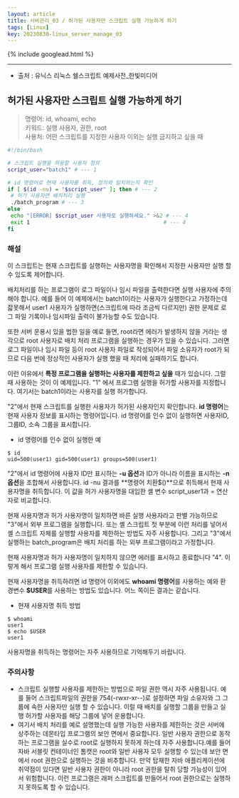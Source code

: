 ```yaml
---
layout: article
title: 서버관리_03 / 허가된 사용자만 스크립트 실행 가능하게 하기
tags: [Linux]
key: 20230830-linux_server_manage_03 
---
```


{% include googlead.html %}

---

- 출처 : 유닉스 리눅스 쉘스크립트 예제사전_한빛미디어

## 허가된 사용자만 스크립트 실행 가능하게 하기


> 명령어: id, whoami, echo  
> 키워드: 실행 사용자, 권한, root  
> 사용처: 어떤 스크립트를 지정한 사용자 이외는 실행 금지하고 싶을 때  

 ```bash
#!/bin/bash

# 스크립트 실행을 허용할 사용자 정의 
script_user="batch1" # --- 1

# id 명령어로 현재 사용자를 취득, 정의와 일치하는지 확인
if [ $(id -nu) = "$script_user" ]; then # --- 2
  # 허가 사용자면 배치처리 실행
  ./batch_program # --- 3
else
  echo "[ERROR] $script_user 사용자로 실행하세요." >&2 # --- 4
  exit 1                                          # --- 4
fi
```

### **해설**

이 스크립트는 현재 스크립트를 실행하는 사용자명을 확인해서 지정한 사용자만 실행 할 수 있도록 제어합니다.

배치처리를 하는 프로그램이 로그 파일이나 임시 파일을 출력한다면 실행 사용자에 주의해야 합니다.
예를 들어 이 예제에서는 batch1이라는 사용자가 실행한다고 가정하는데 잛못해서 user1 사용자가 실행하면(스크립트에 따라 조금씩 다르지만) 권한 문제로 로그 파일 기록이나 임시파일 출력이 불가능할 수도 있습니다.

또한 서버 운용시 있을 법한 일을 예로 들면, root라면 에러가 발생하지 않을 거라는 생각으로 root 사용자로 배치 처리 프로그램을 실행하는 경우가 있을 수 있습니다. 그러면 로그 파일이나 임시 파일 등이 root 사용자 파일로 작성되어서 파일 소유자가 root가 되므로 다음 번에 정상적인 사용자가 실행 했을 때 처리에 실패하기도 합니다.

이런 이유에서 **특정 프로그램을 실행하는 사용자를 제한하고 싶을** 때가 있습니다. 그럴 때 사용하는 것이 이 예제입니다. "1" 에서 프로그램 실행을 허가할 사용자를 지정합니다. 여기서는 batch1이라는 사용자를 실행 허가합니다.

"2"에서 현재 스크립트를 실행한 사용자가 허가된 사용자인지 확인합니다. **id 명령어**는 현재 사용자 정보를 표시하는 명령어입니다. id 명령어를 인수 없이 실행하면 사용자ID, 그룹ID, 소속 그룹을 표시합니다.

- id 명령어를 인수 없이 실행한 예

```
$ id
uid=500(user1) gid=500(user1) groups=500(user1)
```

"2"에서 id 명령어에 사용자 ID만 표시하는 **-u 옵션**과 ID가 아니라 이름을 표시하는 **-n 옵션**을 조합해서 사용합니다. id -nu 결과를 **명령어 치환$()**으로 취득해서 현재 사용자명을 취득합니다. 이 값을 허가 사용자명을 대입한 셸 변수 script_user1과 = 연산자로 비교합니다.

현재 사용자명과 허가 사용자명이 일치하면 바른 실행 사용자라고 판별 가능하므로 "3"에서 외부 프로그램을 실행합니다. 또는 셸 스크립트 첫 부분에 이런 처리를 넣어서 셸 스크립트 자체를 실행할 사용자를 제한하는 방법도 자주 사용합니다.
그리고 "3"에서 실행하는 batch_program은 배치 처리를 하는 외부 프로그램이라고 가정합니다.

현재 사용자명과 허가 사용자명이 일치하지 않으면 에러를 표시하고 종료합니다 "4". 이렇게 해서 프로그램 실행 사용자를 제한할 수 있습니다.

현재 사용자명을 취득하려면 id 명령어 이외에도 **whoami 명령어**를 사용하는 예와 환경변수 **$USER**를 사용하는 방법도 있습니다. 어느 쪽이든 결과는 같습니다.

- 현재 사용자명 취득 방법

```
$ whoami
user1
$ echo $USER
user1
```

사용자명을 취득하는 명령어는 자주 사용하므로 기억해두기 바랍니다.

### **주의사항**
- 스크립트 실행할 사용자를 제한하는 방법으로 파일 권한 역시 자주 사용됩니다. 예를 들어 스크립트파일의 권한을 754(-rwxr-xr--)로 설정하면 파일 소유자와 그 그룹에 속한 사용자만 실행 할 수 있습니다. 이럴 때 배치를 실행할 그룹을 만들고 실행 허가할 사용자를 해당 그룹에 넣어 운용합니다.
- 여기서 배치 처리를 예로 설명했는데 실행 가능한 사용자를 제한하는 것은 서버에 상주하는 데몬타입 프로그램의 보안 면에서 중요합니다. 일반 사용자 권한으로 동작하는 프로그램을 실수로 root로 실행하지 못하게 하는데 자주 사용합니다.예를 들어 자바 서블릿 컨테이너인 톰캣은 root와 일반 사용자 모두 실행할 수 있는데 보안 면에서 root 권한으로 실행하는 것을 비추합니다. 만약 탑재한 자바 애플리케이션에 취약점이 있다면 일반 사용자 권한이 아니라 root 권한을 탈취 당할 가능성이 있어서 위험합니다. 이런 프로그램은 래퍼 스크립트를 만들어서 root 권한으로는 실행하지 못하도록 할 수 있습니다. 